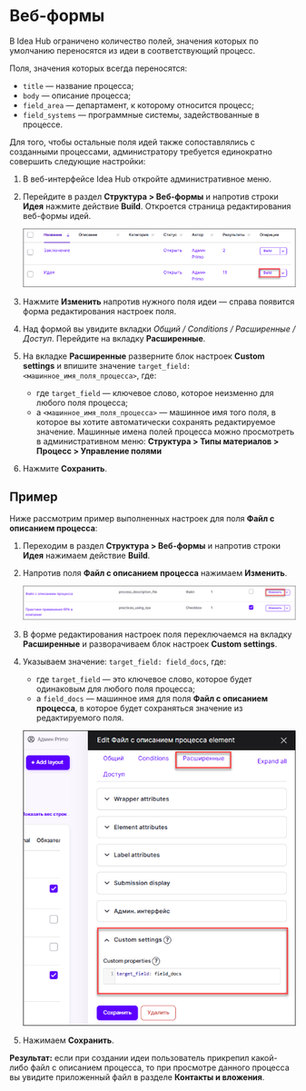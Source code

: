 # Веб-формы

В Idea Hub ограничено количество полей, значения которых по умолчанию переносятся из идеи в соответствующий процесс. 

Поля, значения которых всегда переносятся:
* `title` ​— название процесса;
* `body` ​— описание процесса;
* `field_area` ​— департамент, к которому относится процесс;
* `field_systems` ​— программные системы, задействованные в процессе.

Для того, чтобы остальные поля идей также сопоставлялись с созданными процессами, администратору требуется единократно совершить следующие настройки:
1. В веб-интерфейсе Idea Hub откройте административное меню.
1. Перейдите в раздел **Структура > Веб-формы** и напротив строки **Идея** нажмите действие **Build**. Откроется страница редактирования веб-формы идей.

   ![](<../../../idea-hub/resources/admin/structure/structure-webform-idea-build.png>)

1. Нажмите **Изменить** напротив нужного поля идеи — справа появится форма редактирования настроек поля. 
1. Над формой вы увидите вкладки *Общий / Conditions / Расширенные / Доступ*. Перейдите на вкладку **Расширенные**.
1. На вкладке **Расширенные** разверните блок настроек **Custom settings** и впишите значение `target_field: <машинное_имя_поля_процесса>`, где:
   * где `target_field` ​— ключевое слово, которое неизменно для любого поля процесса;
   * а `<машинное_имя_поля_процесса>` ​— машинное имя того поля, в которое вы хотите автоматически сохранять редактируемое значение. Машинные имена полей процесса можно просмотреть в административном меню: **Структура > Типы материалов > Процесс > Управление полями**
1. Нажмите **Сохранить**.


## Пример 

Ниже рассмотрим пример выполненных настроек для поля **Файл с описанием процесса**:
1. Переходим в раздел **Структура > Веб-формы** и напротив строки **Идея** нажимаем действие **Build**.
1. Напротив поля **Файл с описанием процесса** нажимаем **Изменить**.

   ![](<../../../idea-hub/resources/admin/structure/webform-manage-idea-doc-field.png>)

1. В форме редактирования настроек поля переключаемся на вкладку **Расширенные** и разворачиваем блок настроек **Custom settings**.
1. Указываем значение: `target_field: field_docs`, где:
   * где `target_field` ​— это ключевое слово, которое будет одинаковым для любого поля процесса;
   * а `field_docs` ​— машинное имя для поля **Файл с описанием процесса**, в которое будет сохраняться значение из редактируемого поля. 

   ![](<../../../idea-hub/resources/admin/structure/webform-idea-custom-settings.png>)

1. Нажимаем **Сохранить**.

**Результат:** если при создании идеи пользователь прикрепил какой-либо файл с описанием процесса, то при просмотре данного процесса вы увидите приложенный файл в разделе **Контакты и вложения**. 
